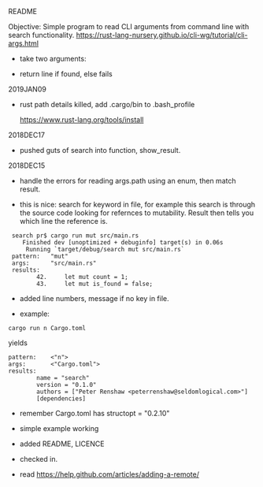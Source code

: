 README


Objective: Simple program to read CLI arguments from command line with search functionality.
<https://rust-lang-nursery.github.io/cli-wg/tutorial/cli-args.html>

* take two arguments: <key> <filepath>

* return line if found, else fails

2019JAN09
* rust path details killed, add .cargo/bin to .bash_profile

  <https://www.rust-lang.org/tools/install>

2018DEC17
* pushed guts of search into function, show_result. 

2018DEC15
* handle the errors for reading args.path using an enum, then match result.

* this is nice: search for keyword in file, for example this search
  is through the source code looking for refernces to mutability. Result
  then tells you which line the reference is.

```
 search pr$ cargo run mut src/main.rs
    Finished dev [unoptimized + debuginfo] target(s) in 0.06s                                             
     Running `target/debug/search mut src/main.rs`
 pattern:	"mut"
 args:		"src/main.rs"
 results:
		42.     let mut count = 1;
		43.     let mut is_found = false;
```

* added line numbers, message if no key in file.

* example:

```
cargo run n Cargo.toml 
```

yields

```
pattern:	<"n">
args:		<"Cargo.toml">
results:
		name = "search"
		version = "0.1.0"
		authors = ["Peter Renshaw <peterrenshaw@seldomlogical.com>"]
		[dependencies]
```



* remember Cargo.toml has structopt = "0.2.10"
* simple example working
* added README, LICENCE
* checked in.

* read <https://help.github.com/articles/adding-a-remote/> 

